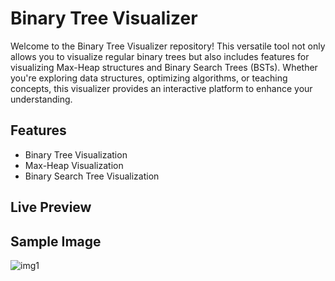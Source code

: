 # Binary Tree Visualizer

Welcome to the Binary Tree Visualizer repository! This versatile tool not only allows you to visualize regular binary trees but also includes features for visualizing Max-Heap
structures and Binary Search Trees (BSTs). Whether you're exploring data structures, optimizing algorithms, or teaching concepts, this visualizer provides an interactive platform
to enhance your understanding.

## Features

- Binary Tree Visualization
- Max-Heap Visualization
- Binary Search Tree Visualization

 ## Live Preview


 ## Sample Image

 ![img1](https://github.com/shayan066/Binary-Tree-Visualizer/assets/106797126/170baf25-700d-4117-abd0-e9962ebf9094)

